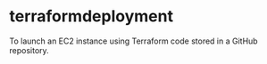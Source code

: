 # terraformdeployment
To launch an EC2 instance using Terraform code stored in a GitHub repository.
